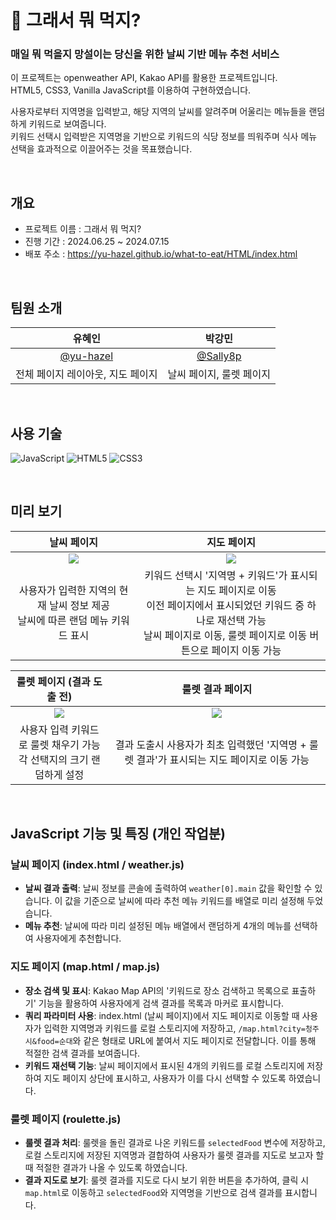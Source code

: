 # 🤔 그래서 뭐 먹지?


### 매일 뭐 먹을지 망설이는 당신을 위한 날씨 기반 메뉴 추천 서비스

이 프로젝트는 openweather API, Kakao API를 활용한 프로젝트입니다. <br>
HTML5, CSS3, Vanilla JavaScript를 이용하여 구현하였습니다. <br>


사용자로부터 지역명을 입력받고, 해당 지역의 날씨를 알려주며 어울리는 메뉴들을 랜덤하게 키워드로 보여줍니다. <br>
키워드 선택시 입력받은 지역명을 기반으로 키워드의 식당 정보를 띄워주며 식사 메뉴 선택을 효과적으로 이끌어주는 것을 목표했습니다. <br>

<br>

## 개요

- 프로젝트 이름 : 그래서 뭐 먹지?
- 진행 기간 : 2024.06.25 ~ 2024.07.15
- 배포 주소 : https://yu-hazel.github.io/what-to-eat/HTML/index.html

<br>

## 팀원 소개

| **유혜인** | **박강민** |
| :---: | :---: |
| [@yu-hazel](https://github.com/yu-hazel) | [@Sally8p](https://github.com/sally8p/) |
| 전체 페이지 레이아웃, 지도 페이지 | 날씨 페이지, 룰렛 페이지 |

<br>

## 사용 기술

![JavaScript](https://img.shields.io/badge/javascript-%23323330.svg?style=for-the-badge&logo=javascript&logoColor=%23F7DF1E)
![HTML5](https://img.shields.io/badge/html5-%23E34F26.svg?style=for-the-badge&logo=html5&logoColor=white)
![CSS3](https://img.shields.io/badge/css3-%231572B6.svg?style=for-the-badge&logo=css3&logoColor=white)

<br>

## 미리 보기

| 날씨 페이지 | 지도 페이지 |
| :---: | :---: |
![](https://github.com/user-attachments/assets/34dc7a49-8849-44b5-80b4-f7f89e11fd33) | ![](https://github.com/user-attachments/assets/b6ac2bd3-9c91-4f10-9570-3c407613a00c)
| 사용자가 입력한 지역의 현재 날씨 정보 제공<br>날씨에 따른 랜덤 메뉴 키워드 표시 | 키워드 선택시 '지역명 + 키워드'가 표시되는 지도 페이지로 이동<br>이전 페이지에서 표시되었던 키워드 중 하나로 재선택 가능<br>날씨 페이지로 이동, 룰렛 페이지로 이동 버튼으로 페이지 이동 가능 |

| 룰렛 페이지 (결과 도출 전) | 룰렛 결과 페이지 |
| :---: | :---: |
![](https://github.com/user-attachments/assets/9317e6b4-6a6e-4e87-8810-f1a651dbd655) | ![](https://github.com/user-attachments/assets/70e89bcf-1f4c-4553-b169-50189377bd4a)
| 사용자 입력 키워드로 룰렛 채우기 가능<br>각 선택지의 크기 랜덤하게 설정 | 결과 도출시 사용자가 최초 입력했던 '지역명 + 룰렛 결과'가 표시되는 지도 페이지로 이동 가능 |

<br>

## JavaScript 기능 및 특징 (개인 작업분)

### 날씨 페이지 (index.html / weather.js)
- **날씨 결과 출력**: 날씨 정보를 콘솔에 출력하여 `weather[0].main` 값을 확인할 수 있습니다. 이 값을 기준으로 날씨에 따라 추천 메뉴 키워드를 배열로 미리 설정해 두었습니다.
- **메뉴 추천**: 날씨에 따라 미리 설정된 메뉴 배열에서 랜덤하게 4개의 메뉴를 선택하여 사용자에게 추천합니다.

### 지도 페이지 (map.html / map.js)
- **장소 검색 및 표시**: Kakao Map API의 '키워드로 장소 검색하고 목록으로 표출하기' 기능을 활용하여 사용자에게 검색 결과를 목록과 마커로 표시합니다.
- **쿼리 파라미터 사용**: index.html (날씨 페이지)에서 지도 페이지로 이동할 때 사용자가 입력한 지역명과 키워드를 로컬 스토리지에 저장하고, `/map.html?city=청주시&food=순대`와 같은 형태로 URL에 붙여서 지도 페이지로 전달합니다. 이를 통해 적절한 검색 결과를 보여줍니다.
- **키워드 재선택 기능**: 날씨 페이지에서 표시된 4개의 키워드를 로컬 스토리지에 저장하여 지도 페이지 상단에 표시하고, 사용자가 이를 다시 선택할 수 있도록 하였습니다.

### 룰렛 페이지 (roulette.js)
- **룰렛 결과 처리**: 룰렛을 돌린 결과로 나온 키워드를 `selectedFood` 변수에 저장하고, 로컬 스토리지에 저장된 지역명과 결합하여 사용자가 룰렛 결과를 지도로 보고자 할 때 적절한 결과가 나올 수 있도록 하였습니다.
- **결과 지도로 보기**: 룰렛 결과를 지도로 다시 보기 위한 버튼을 추가하여, 클릭 시 `map.html`로 이동하고 `selectedFood`와 지역명을 기반으로 검색 결과를 표시합니다.






